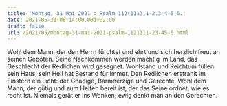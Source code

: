 ```yaml
---
title: 'Montag, 31 Mai 2021 : Psalm 112(111),1-2.3-4.5-6.'
date: 2021-05-31T08:14:00.001+02:00
draft: false
url: /2021/05/montag-31-mai-2021-psalm-1121111-23-45-6.html
---
```


Wohl dem Mann, der den Herrn fürchtet und ehrt und sich herzlich freut an seinen Geboten. Seine Nachkommen werden mächtig im Land, das Geschlecht der Redlichen wird gesegnet. Wohlstand und Reichtum füllen sein Haus, sein Heil hat Bestand für immer. Den Redlichen erstrahlt im Finstern ein Licht: der Gnädige, Barmherzige und Gerechte. Wohl dem Mann, der gütig und zum Helfen bereit ist, der das Seine ordnet, wie es recht ist. Niemals gerät er ins Wanken; ewig denkt man an den Gerechten.